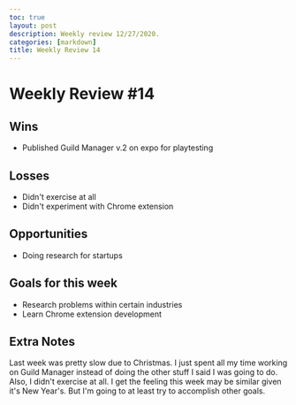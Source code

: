 ```yaml
---
toc: true
layout: post
description: Weekly review 12/27/2020.
categories: [markdown]
title: Weekly Review 14
---
```


# Weekly Review #14

## Wins

- Published Guild Manager v.2 on expo for playtesting

## Losses

- Didn't exercise at all
- Didn't experiment with Chrome extension

## Opportunities

- Doing research for startups

## Goals for this week

- Research problems within certain industries
- Learn Chrome extension development

## Extra Notes

Last week was pretty slow due to Christmas. I just spent all my time working on Guild Manager instead of doing the other stuff I said I was going to do. Also, I didn't exercise at all. I get the feeling this week may be similar given it's New Year's. But I'm going to at least try to accomplish other goals.
